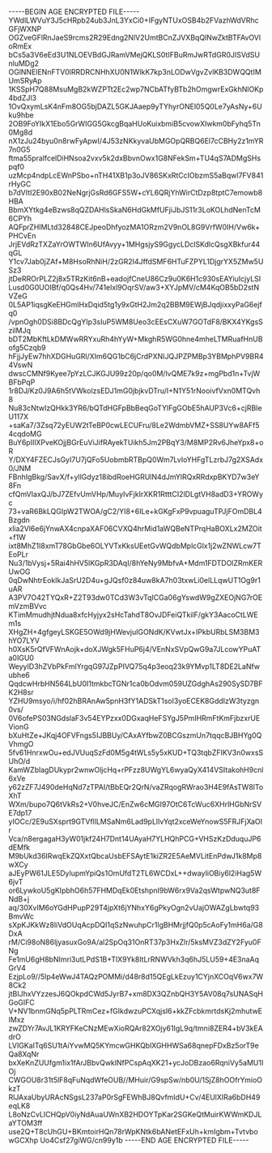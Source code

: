 -----BEGIN AGE ENCRYPTED FILE-----
YWdlLWVuY3J5cHRpb24ub3JnL3YxCi0+IFgyNTUxOSB4b2FVazhWdVRhcGFjWXNP
OGZveGFlRnJaeS9rcms2R29Edng2NlV2UmtBCnZJVXBqQlNwZktBTFAvOVloRmEx
bCs5a3V6eEd3U1NLOEVBdGJRamVMejQKLS0tIFBuRmJwRTdGR0JISVdSUnluMDg2
OGlNNElENnFTV0lRRDRCNHhXU0N1WlkK7kp3nLODwVgvZvlKB3DWQQtIMUmSRyAp
1KSSpH7Q88MsuMgB2kWZPTt2Ec2wp7NCbATfyBTb2hOmgwrExGkhNlOKp4bdZJl3
1OvQxymLsK4nFm8OG5bjDAZL5GKJAaep9yTYhyrONEl05Q0Le7yAsNy+6Uku9hbe
2OB9FoYIkX1Ebo5GrWIGG5GkcgBqaHUoKuixbmiB5cvowXIwkm0bFyhq5Tn0Mg8d
nX1zJu24byu0n8rwFyApwI/4J53zNKkyvaUbMGOpQRBQ6El7cCBHy2z1mYR7n0G5
ftma55pralfcelDiHNsoa2vxv5k2dxBbvnOwx1G8NFekSm+TU4qS7ADMgSHspqf0
uzMcp4ndpLcEWnPSbo+nTH41XB1p3oJV86SKxRtCcIObzmS5aBqwl7FV841rHyGC
b7dVItI2E90xB02NeNgrjGsRd6GFS5W+cYL6QRjYhWirCtDzp8tptC7emowb8HBA
BbmXYtkg4eBzws8qQZDAHlsSkaN6HdGkMfUFjiJbJS11r3LoKOLhdNenTcM6CPYh
AQFprZHIMLtd32848CEJpeoDhfyozMA1ORzm2V9nOL8G9VrfW0IH/Vw6k+PHCvEn
JrjEVdRzTXZaYrOWTWIn6UfAvyy+1MHgsjyS9GgycLDclSKdlcQsgXBkfur44qGL
Y1cv7Jab0jZAf+M8HsoRhNiH/2zGR2I4JffdSMF6HTuFZPYL1DjgrYX5ZMw5USz3
jtDeRROrPLZ2j8x5TRzKit6nB+eadojfCneU86Cz9u0K6H1c930sEAYiuIcjyLSI
Lusd0G0UOIBf/q0Qs4Hv/741elxl9OqrSV/aw3+XYJpMV/cM4KqOB5bD2stNVZeG
0L5AP1iqsgKeEHGmlHxDqid5tg1y9xGtH2Jm2q2BBM9EWjBJqdjixxyPaG6ejfq0
/vpnOgh0DSi8BDcQgYIp3sIuP5WM8Ueo3cEEsCXuW7GOTdF8/BKX4YKgsSzilMJq
bDT2MbKftLkDMWwRRYxuRh4hYyW+MkghR5WG0hne4mheLTMRuafHnUBofg5Czqb9
hFjjJyEw7hhXDGHuGRl/XIm6QG1bC6jCrdPXNIJQJPZPMBp3YBMphPV9BR44VswN
dwscCMNf9Kyee7pYzLCJKGJU99z20p/qo0M/lvQME7k9z+mgPbd1n+TvjWBFbPqP
1r8DJ/Kz0J9A6h5tVWkolzsEDJ1mG0jbjkvDTru/I+N1Y51rNooivfVxn0MTQvh8
Nu83cNtwIzQHkk3YR6/bQTdHGFpBbBeqGoTYlFgGObE5hAUP3Vc6+cjRBIeU117X
+saKa7/3Zsq72yEUW2tTeBP0cwLECUFru/8Le2WdmbVMZ+SS8UYw8AFf54cqdoMG
BuY6pIIlXPveKOjjBGrEuViJifRAyekTUikh5Jm2PBqY3/M8MP2Rv6JheYpx8+oR
Y/DXY4FZECJsGyI7U7jQFo5UobmbRTBpQ0Wm7LvIoYHFgTLzrbJ7g2XSAdx0/JNM
FBnhIgBkg/SavX/f+yllGdyz18ibdRoeHGRUlN4dJmYlRQxRRdxpBKYD7w3eY8Fn
cfQmVIaxQJ/bJ7ZEfvUmVHp/MuyIvFjkIrXKR1RtttCI2lDLgtVH8adD3+YROWyc
73+vaR6BkLQGIpW2TWOA/gC2/YI8+6ILe+kGKgFxP9vpuaguTPJjFOmDBL4Bzgdn
xlia2Vl6e6jYnwAX4cnpaXAF06CVXQ4hrMid1aWQBeNTPrqHaBOXLx2MZOit+f1W
ixt8MhZ1I8xmT78GbGbe6OLYVTxKksUEetGvWQdbMplcGlx1j2wZNWLcw7TEoPLr
Nu3/1bVysj+5Rai4hHV5lKGpR3DAqI/8hYeNy9MbfvA+Mdm1FDTDOlZRmKERUwOG
0qDwNhtrEokIkJaSrU2D4u+gJQsf0z84uw8kA7h03txwLi0elLLqwUT1Og9r1uAR
A3PV7O42TYQxR+Z2T93dw0TCd3W3vTqICGa06gYswdW9gZXEOjNG7rOEmVzmBVvc
KTimMmudhjtNdua8xfcHyjyx2sHcTahdT8OvJDFeiQTkilF/gkY3AacoCtLWEm1s
XHgZH+4gfgeyLSKGE5OWd9jHWevjuIGONdK/KVwtJx+IPkbURbLSM3BM3hYO7LYV
h0XsK5rQfVFWnAojk+doXJWgk5FHuP6j4/VEnNxSVpQwG9a7JLcowYPuATa0IGU0
WeyyID3hZVbPkFmlYrgqG97JZpPIVQ75q4p3eoq23k9YMvp1LT8DE2LaNfwubhe6
QqdcwHrbHN564LbU0I1tmkbcTGNr1ca0bOdvm059UZGdghAs290SySD7BFK2H8sr
YZHU9msyo/i/hf02hBRAnAw5pnH3fY1ADSkT1soI3yoECEK8GddIzW3tyzgn0vs/
0V6ofePS03NGdslaF3v54EYPzxx0DGxaqHeFSYgJ5PmIHRmFtKmFjbzxrUEVionG
bXuHtZe+JKqj4OFVFngs5IJBBUy/CAxAYfbwZ0BCGszmUn7tqqcBJBHYg0QVhmgO
5fv61HnrxwOu+edJVUuqSzFd0M5g4tWLs5y5xKUD+TQ3tqbZFIKV3n0wxsSUhO/d
KamWZblagDUkypr2wnwOljcHq+rPFzz8UWgYL6wyaQyX414VSItakohH9cnl6xVe
y62zZF7J490deHqNd7zTPAI/tBbEQr2QrN/vaZRqogRWrao3H4E9fAsTW8lToXhT
WXm/bupo7Q6tVkRs2+V0hveJC/EnZw6cMGI97OtC6TcWuc6XHrlHGbNrSVE7dp17
yIOCc/2E9uSXsprt9GTVfllLMSaNm6Lad9pLlIvYqt2xceWeYnowS5FRJFjXaOIr
Vca/n8ergagaH3yW01jkf24H7Dnt14UAyaH7YLHQhPCG+VHSzKzDduquJP6dEMfk
M9bUkd36IRwqEkZQXxtQbcaUsbEFSAytE1kiZR2E5AeMVLitEnPdwJ1k8Mp8wXCy
aJEyPW61JLE5DylupmYpiQs1OmUfdT2TL6WCDxL++dwayIiOBiy6l2iHag5W6jvT
or6LywkoU5gKIpbhO6h57FHMDqEk0EtshpnI9bW6rx9Va2qsWtpwNQ3ut8FNdB+j
aq/30XvIM6oYGdHPupP29T4jpXt6jYNhxY6gPkyOgn2vUajOWAZgLbwtq93BmvWc
sXpKJKkWz8liVdOUqAcpDQI1qSzNwuhpCr1lgBHMrjjfQ0p5cAoFy1mH6a/G8DxA
rM/Ci98oN86ljyasuxGo9A/al2SpOq31OnRT37p3HxZlr/5ksMVZ3dZY2Fyu0FNg
Fe1mU6gH8bNImri3utLPdS1B+TlX9Yk8ltLrRNWVkh3q6hJ5LU59+4E3naAqGrV4
EzjpLo9//5lp4eWwJ4TAQzPOMMi/d48r8d15QEgLkEzuy1CYjnXCOqV6wx7W8Ck2
jtBIJhxVYzzesJ6QOkpdCWd5JyrB7+xm8DX3QZnbQH3Y5AV08q7sUNASqHGoGIFC
V+NV1bnmGNq5pPLTRmCez+fGIkdwzuPCXqjsl6+kkZFcbkmrtdsKj2mhutwEIMxz
zwZDYr7AvJL1KRYFKeCNzMEwXioRQAr82XOjy61IgL9q/tmni8ZER4+bV3kEAdrO
LVIGKaITq6SU1tAiYvwMQ5KYmcwGHKQblXGHHWSa68qnepFDxBz5orT9eQa8XqNr
bxXeKnZUUfgm1ix1fArJBbvQwklNfPCspAqXK21+ycJoDBzao6RqniVy5aMU1IOj
CWGOU8r31t5lF8qFuNqdWfeOUB//MHuir/G9spSw/nb0U/1SjZ8hOOfrYmioOkzT
RlJAxaUbyURAcNSgsL237aP0rSgFEWhBJ8QvfmIdU+Cv/4EUlXIRa6bDH49eqLK8
L8oNzCvLICHQpV0iyNdAuaUWnXB2HDOYTpKar2SGKeQtMuirKWWmKDJLaYTOM3ff
use2Q+T8cUhGU+BKmtoirHQn78rWpKNtk6bANetEFxUh+kmIgbm+TvtvbowGCXhp
Uo4Csf27giWG/cn99y1b
-----END AGE ENCRYPTED FILE-----
